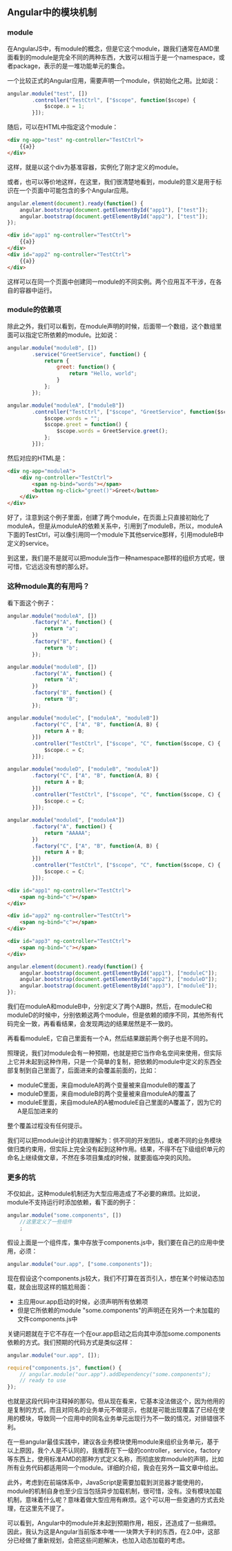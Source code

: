 ## Angular中的模块机制

### module

在AngularJS中，有module的概念，但是它这个module，跟我们通常在AMD里面看到的module是完全不同的两种东西，大致可以相当于是一个namespace，或者package，表示的是一堆功能单元的集合。

一个比较正式的Angular应用，需要声明一个module，供初始化之用。比如说：

```JavaScript
angular.module("test", [])
        .controller("TestCtrl", ["$scope", function($scope) {
            $scope.a = 1;
        }]);
```

随后，可以在HTML中指定这个module：

```HTML
<div ng-app="test" ng-controller="TestCtrl">
    {{a}}
</div>
```

这样，就是以这个div为基准容器，实例化了刚才定义的module。

或者，也可以等价地这样，在这里，我们很清楚地看到，module的意义是用于标识在一个页面中可能包含的多个Angular应用。

```JavaScript
angular.element(document).ready(function() {
    angular.bootstrap(document.getElementById("app1"), ["test"]);
    angular.bootstrap(document.getElementById("app2"), ["test"]);
});
```

```HTML
<div id="app1" ng-controller="TestCtrl">
    {{a}}
</div>
<div id="app2" ng-controller="TestCtrl">
    {{a}}
</div>
```

这样可以在同一个页面中创建同一module的不同实例。两个应用互不干涉，在各自的容器中运行。

### module的依赖项

除此之外，我们可以看到，在module声明的时候，后面带一个数组，这个数组里面可以指定它所依赖的module。比如说：

```JavaScript
angular.module("moduleB", [])
        .service("GreetService", function() {
            return {
                greet: function() {
                    return "Hello, world";
                }
            };
        });

angular.module("moduleA", ["moduleB"])
        .controller("TestCtrl", ["$scope", "GreetService", function($scope, GreetService) {
            $scope.words = "";
            $scope.greet = function() {
                $scope.words = GreetService.greet();
            };
        }]);
```

然后对应的HTML是：

```HTML
<div ng-app="moduleA">
    <div ng-controller="TestCtrl">
        <span ng-bind="words"></span>
        <button ng-click="greet()">Greet</button>
    </div>
</div>
```

好了，注意到这个例子里面，创建了两个module，在页面上只直接初始化了moduleA，但是从moduleA的依赖关系中，引用到了moduleB，所以，moduleA下面的TestCtrl，可以像引用同一个module下其他service那样，引用moduleB中定义的service。

到这里，我们是不是就可以把module当作一种namespace那样的组织方式呢，很可惜，它远远没有想的那么好。

### 这种module真的有用吗？

看下面这个例子：

```JavaScript
angular.module("moduleA", [])
        .factory("A", function() {
            return "a";
        })
        .factory("B", function() {
            return "b";
        });

angular.module("moduleB", [])
        .factory("A", function() {
            return "A";
        })
        .factory("B", function() {
            return "B";
        });

angular.module("moduleC", ["moduleA", "moduleB"])
        .factory("C", ["A", "B", function(A, B) {
            return A + B;
        }])
        .controller("TestCtrl", ["$scope", "C", function($scope, C) {
            $scope.c = C;
        }]);

angular.module("moduleD", ["moduleB", "moduleA"])
        .factory("C", ["A", "B", function(A, B) {
            return A + B;
        }])
        .controller("TestCtrl", ["$scope", "C", function($scope, C) {
            $scope.c = C;
        }]);

angular.module("moduleE", ["moduleA"])
        .factory("A", function() {
            return "AAAAA";
        })
        .factory("C", ["A", "B", function(A, B) {
            return A + B;
        }])
        .controller("TestCtrl", ["$scope", "C", function($scope, C) {
            $scope.c = C;
        }]);
```

```HTML
<div id="app1" ng-controller="TestCtrl">
    <span ng-bind="c"></span>
</div>

<div id="app2" ng-controller="TestCtrl">
    <span ng-bind="c"></span>
</div>

<div id="app3" ng-controller="TestCtrl">
    <span ng-bind="c"></span>
</div>
```

```JavaScript
angular.element(document).ready(function() {
    angular.bootstrap(document.getElementById("app1"), ["moduleC"]);
    angular.bootstrap(document.getElementById("app2"), ["moduleD"]);
    angular.bootstrap(document.getElementById("app3"), ["moduleE"]);
});
```

我们在moduleA和moduleB中，分别定义了两个A跟B，然后，在moduleC和moduleD的时候中，分别依赖这两个module，但是依赖的顺序不同，其他所有代码完全一致，再看看结果，会发现两边的结果居然是不一致的。

再看看moduleE，它自己里面有一个A，然后结果跟前两个例子也是不同的。

照理说，我们对module会有一种预期，也就是把它当作命名空间来使用，但实际上它并未起到这种作用，只是一个简单的复制，把依赖的module中定义的东西全部复制到自己里面了，后面进来的会覆盖前面的，比如：

- moduleC里面，来自moduleA的两个变量被来自moduleB的覆盖了
- moduleD里面，来自moduleB的两个变量被来自moduleA的覆盖了
- moduleE里面，来自moduleA的A被moduleE自己里面的A覆盖了，因为它的A是后加进来的

整个覆盖过程没有任何提示。

我们可以把module设计的初衷理解为：供不同的开发团队，或者不同的业务模块做归类约束用，但实际上完全没有起到这种作用。结果，不得不在下级组织单元的命名上继续做文章，不然在多项目集成的时候，就要面临冲突的风险。

### 更多的坑

不仅如此，这种module机制还为大型应用造成了不必要的麻烦。比如说，module不支持运行时添加依赖，看下面的例子：

```JavaScript
angular.module("some.components", [])
    //这里定义了一些组件
    ;
```

假设上面是一个组件库，集中存放于components.js中，我们要在自己的应用中使用，必须：

```JavaScript
angular.module("our.app", ["some.components"]);
```

现在假设这个components.js较大，我们不打算在首页引入，想在某个时候动态加载，就会出现这样的尴尬局面：

- 主应用our.app启动的时候，必须声明所有依赖项
- 但是它所依赖的module "some.components"的声明还在另外一个未加载的文件components.js中

关键问题就在于它不存在一个在our.app启动之后向其中添加some.components依赖的方式。我们预期的代码方式是类似这样：

```JavaScript
angular.module("our.app", []);

require("components.js", function() {
    // angular.module("our.app").addDependency("some.components");
    // ready to use    
});
```

也就是这段代码中注释掉的那句。但从现在看来，它基本没法做这个，因为他用的是复制的方式，而且对同名的业务单元不做提示，也就是可能出现覆盖了已经在使用的模块，导致同一个应用中的同名业务单元出现行为不一致的情况，对排错很不利。

在一些angular最佳实践中，建议各业务模块使用module来组织业务单元，基于以上原因，我个人是不认同的，我推荐在下一级的controller，service，factory等东西上，使用标准AMD的那种方式定义名称，而彻底放弃module的声明，比如所有业务代码都适用同一个module。详细的介绍，我会在另外一篇文章中给出。

此外，考虑到在前端体系中，JavaScript是需要加载到浏览器才能使用的，module的机制自身也至少应当包括异步加载机制，很可惜，没有。没有模块加载机制，意味着什么呢？意味着做大型应用有麻烦。这个可以用一些变通的方式去处理，在这里先不提了。

可以看到，Angular中的module并未起到预期作用，相反，还造成了一些麻烦。因此，我认为这是Angular当前版本中唯一一块弊大于利的东西，在2.0中，这部分已经做了重新规划，会把这些问题解决，也加入动态加载的考虑。